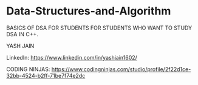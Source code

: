 # Data-Structures-and-Algorithm
BASICS OF DSA FOR STUDENTS FOR STUDENTS WHO WANT TO STUDY DSA IN C++.


YASH JAIN


LinkedIn: https://www.linkedin.com/in/yashjain1602/


CODING NINJAS: https://www.codingninjas.com/studio/profile/2f22d1ce-32bb-4524-b2ff-71be7f74e2dc
